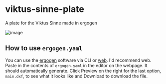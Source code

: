 # viktus-sinne-plate
A plate for the Viktus Sinne made in ergogen

![image](https://github.com/Woovie/viktus-sinne-plate/assets/7304619/e9a9d7b6-6810-46c4-87c3-39224c743e95)

## How to use `ergogen.yaml`

You can use the [ergogen](https://github.com/ergogen/ergogen) software via CLI or [web](https://ergogen.cache.works/). I'd recommend web. Paste in the contents of `ergogen.yaml` in the editor on the webpage. It should automatically generate. Click Preview on the right for the last option, `main.dxf`, to see what it looks like and Download to download the file.
